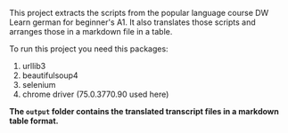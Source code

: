 This project extracts the scripts from the popular language course DW Learn german for beginner's A1.
It also translates those scripts and arranges those in a markdown file in a table.

To run this project you need this packages:
1. urllib3
2. beautifulsoup4
3. selenium
4. chrome driver (75.0.3770.90 used here)

**The `output` folder contains the translated transcript files in a markdown table format.**
